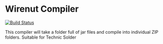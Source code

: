 # Wirenut Compiler

[![Build Status](https://travis-ci.org/Siriuo/wirenut-compiler.svg?branch=master)](https://travis-ci.org/Siriuo/wirenut-compiler)

This compiler will take a folder full of jar files and compile into individual ZIP folders. Suitable for Technic Solder
